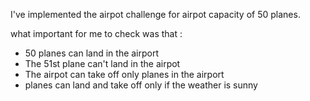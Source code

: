 I've implemented the airpot challenge for airpot capacity of 50 planes.

what important for me to check was that :

* 50 planes can land in the airport
* The 51st plane can't land in the airpot
* The airpot can take off only planes in the airport
* planes can land and take off only if the weather is sunny
